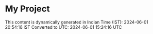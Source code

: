 # My Project

This content is dynamically generated in Indian Time (IST): 2024-06-01 20:54:16 IST
Converted to UTC: 2024-06-01 15:24:16 UTC
